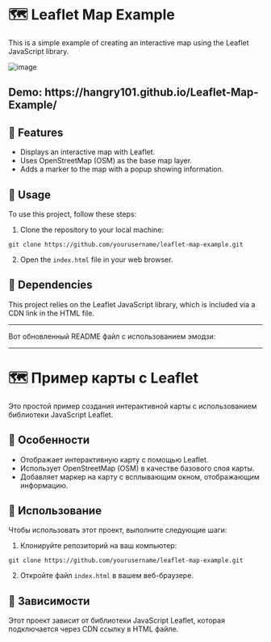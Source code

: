 # 🗺️ Leaflet Map Example

This is a simple example of creating an interactive map using the Leaflet JavaScript library.

![image](https://github.com/HAngry101/Leaflet-Map-Example/assets/168013853/06b104d3-d548-4180-820f-6374ea750e1f)


<h2>Demo: https://hangry101.github.io/Leaflet-Map-Example/</h2>

## 🌟 Features

- Displays an interactive map with Leaflet.
- Uses OpenStreetMap (OSM) as the base map layer.
- Adds a marker to the map with a popup showing information.

## 🚀 Usage

To use this project, follow these steps:

1. Clone the repository to your local machine:

```
git clone https://github.com/yourusername/leaflet-map-example.git
```

2. Open the `index.html` file in your web browser.

## 🔧 Dependencies

This project relies on the Leaflet JavaScript library, which is included via a CDN link in the HTML file.

---

Вот обновленный README файл с использованием эмодзи:

---

# 🗺️ Пример карты с Leaflet

Это простой пример создания интерактивной карты с использованием библиотеки JavaScript Leaflet.

## 🌟 Особенности

- Отображает интерактивную карту с помощью Leaflet.
- Использует OpenStreetMap (OSM) в качестве базового слоя карты.
- Добавляет маркер на карту с всплывающим окном, отображающим информацию.

## 🚀 Использование

Чтобы использовать этот проект, выполните следующие шаги:

1. Клонируйте репозиторий на ваш компьютер:

```
git clone https://github.com/yourusername/leaflet-map-example.git
```

2. Откройте файл `index.html` в вашем веб-браузере.

## 🔧 Зависимости

Этот проект зависит от библиотеки JavaScript Leaflet, которая подключается через CDN ссылку в HTML файле.

